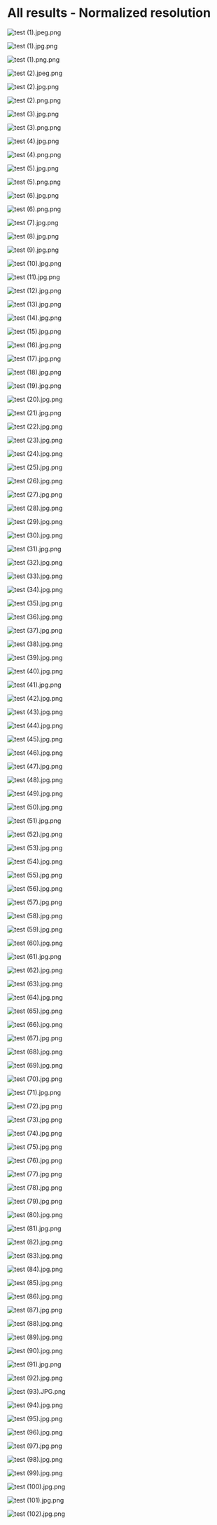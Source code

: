 # All results - Normalized resolution

![test (1).jpeg.png](test%20(1).jpeg.png)

![test (1).jpg.png](test%20(1).jpg.png)

![test (1).png.png](test%20(1).png.png)

![test (2).jpeg.png](test%20(2).jpeg.png)

![test (2).jpg.png](test%20(2).jpg.png)

![test (2).png.png](test%20(2).png.png)

![test (3).jpg.png](test%20(3).jpg.png)

![test (3).png.png](test%20(3).png.png)

![test (4).jpg.png](test%20(4).jpg.png)

![test (4).png.png](test%20(4).png.png)

![test (5).jpg.png](test%20(5).jpg.png)

![test (5).png.png](test%20(5).png.png)

![test (6).jpg.png](test%20(6).jpg.png)

![test (6).png.png](test%20(6).png.png)

![test (7).jpg.png](test%20(7).jpg.png)

![test (8).jpg.png](test%20(8).jpg.png)

![test (9).jpg.png](test%20(9).jpg.png)

![test (10).jpg.png](test%20(10).jpg.png)

![test (11).jpg.png](test%20(11).jpg.png)

![test (12).jpg.png](test%20(12).jpg.png)

![test (13).jpg.png](test%20(13).jpg.png)

![test (14).jpg.png](test%20(14).jpg.png)

![test (15).jpg.png](test%20(15).jpg.png)

![test (16).jpg.png](test%20(16).jpg.png)

![test (17).jpg.png](test%20(17).jpg.png)

![test (18).jpg.png](test%20(18).jpg.png)

![test (19).jpg.png](test%20(19).jpg.png)

![test (20).jpg.png](test%20(20).jpg.png)

![test (21).jpg.png](test%20(21).jpg.png)

![test (22).jpg.png](test%20(22).jpg.png)

![test (23).jpg.png](test%20(23).jpg.png)

![test (24).jpg.png](test%20(24).jpg.png)

![test (25).jpg.png](test%20(25).jpg.png)

![test (26).jpg.png](test%20(26).jpg.png)

![test (27).jpg.png](test%20(27).jpg.png)

![test (28).jpg.png](test%20(28).jpg.png)

![test (29).jpg.png](test%20(29).jpg.png)

![test (30).jpg.png](test%20(30).jpg.png)

![test (31).jpg.png](test%20(31).jpg.png)

![test (32).jpg.png](test%20(32).jpg.png)

![test (33).jpg.png](test%20(33).jpg.png)

![test (34).jpg.png](test%20(34).jpg.png)

![test (35).jpg.png](test%20(35).jpg.png)

![test (36).jpg.png](test%20(36).jpg.png)

![test (37).jpg.png](test%20(37).jpg.png)

![test (38).jpg.png](test%20(38).jpg.png)

![test (39).jpg.png](test%20(39).jpg.png)

![test (40).jpg.png](test%20(40).jpg.png)

![test (41).jpg.png](test%20(41).jpg.png)

![test (42).jpg.png](test%20(42).jpg.png)

![test (43).jpg.png](test%20(43).jpg.png)

![test (44).jpg.png](test%20(44).jpg.png)

![test (45).jpg.png](test%20(45).jpg.png)

![test (46).jpg.png](test%20(46).jpg.png)

![test (47).jpg.png](test%20(47).jpg.png)

![test (48).jpg.png](test%20(48).jpg.png)

![test (49).jpg.png](test%20(49).jpg.png)

![test (50).jpg.png](test%20(50).jpg.png)

![test (51).jpg.png](test%20(51).jpg.png)

![test (52).jpg.png](test%20(52).jpg.png)

![test (53).jpg.png](test%20(53).jpg.png)

![test (54).jpg.png](test%20(54).jpg.png)

![test (55).jpg.png](test%20(55).jpg.png)

![test (56).jpg.png](test%20(56).jpg.png)

![test (57).jpg.png](test%20(57).jpg.png)

![test (58).jpg.png](test%20(58).jpg.png)

![test (59).jpg.png](test%20(59).jpg.png)

![test (60).jpg.png](test%20(60).jpg.png)

![test (61).jpg.png](test%20(61).jpg.png)

![test (62).jpg.png](test%20(62).jpg.png)

![test (63).jpg.png](test%20(63).jpg.png)

![test (64).jpg.png](test%20(64).jpg.png)

![test (65).jpg.png](test%20(65).jpg.png)

![test (66).jpg.png](test%20(66).jpg.png)

![test (67).jpg.png](test%20(67).jpg.png)

![test (68).jpg.png](test%20(68).jpg.png)

![test (69).jpg.png](test%20(69).jpg.png)

![test (70).jpg.png](test%20(70).jpg.png)

![test (71).jpg.png](test%20(71).jpg.png)

![test (72).jpg.png](test%20(72).jpg.png)

![test (73).jpg.png](test%20(73).jpg.png)

![test (74).jpg.png](test%20(74).jpg.png)

![test (75).jpg.png](test%20(75).jpg.png)

![test (76).jpg.png](test%20(76).jpg.png)

![test (77).jpg.png](test%20(77).jpg.png)

![test (78).jpg.png](test%20(78).jpg.png)

![test (79).jpg.png](test%20(79).jpg.png)

![test (80).jpg.png](test%20(80).jpg.png)

![test (81).jpg.png](test%20(81).jpg.png)

![test (82).jpg.png](test%20(82).jpg.png)

![test (83).jpg.png](test%20(83).jpg.png)

![test (84).jpg.png](test%20(84).jpg.png)

![test (85).jpg.png](test%20(85).jpg.png)

![test (86).jpg.png](test%20(86).jpg.png)

![test (87).jpg.png](test%20(87).jpg.png)

![test (88).jpg.png](test%20(88).jpg.png)

![test (89).jpg.png](test%20(89).jpg.png)

![test (90).jpg.png](test%20(90).jpg.png)

![test (91).jpg.png](test%20(91).jpg.png)

![test (92).jpg.png](test%20(92).jpg.png)

![test (93).JPG.png](test%20(93).JPG.png)

![test (94).jpg.png](test%20(94).jpg.png)

![test (95).jpg.png](test%20(95).jpg.png)

![test (96).jpg.png](test%20(96).jpg.png)

![test (97).jpg.png](test%20(97).jpg.png)

![test (98).jpg.png](test%20(98).jpg.png)

![test (99).jpg.png](test%20(99).jpg.png)

![test (100).jpg.png](test%20(100).jpg.png)

![test (101).jpg.png](test%20(101).jpg.png)

![test (102).jpg.png](test%20(102).jpg.png)